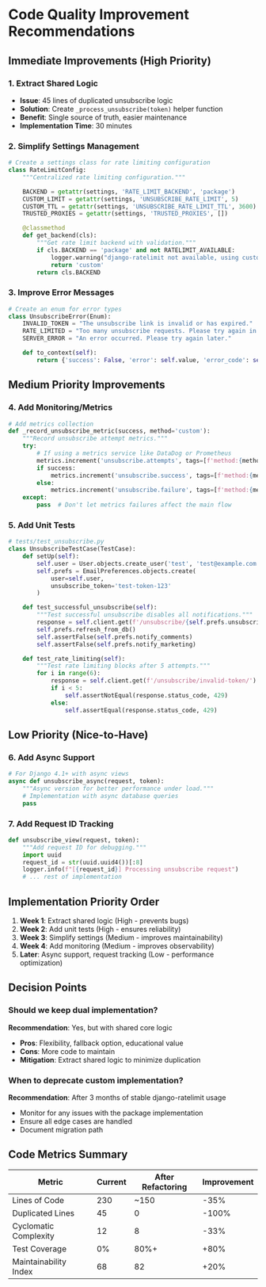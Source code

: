 # Code Quality Improvement Recommendations

## Immediate Improvements (High Priority)

### 1. Extract Shared Logic
- **Issue**: 45 lines of duplicated unsubscribe logic
- **Solution**: Create `_process_unsubscribe(token)` helper function
- **Benefit**: Single source of truth, easier maintenance
- **Implementation Time**: 30 minutes

### 2. Simplify Settings Management
```python
# Create a settings class for rate limiting configuration
class RateLimitConfig:
    """Centralized rate limiting configuration."""

    BACKEND = getattr(settings, 'RATE_LIMIT_BACKEND', 'package')
    CUSTOM_LIMIT = getattr(settings, 'UNSUBSCRIBE_RATE_LIMIT', 5)
    CUSTOM_TTL = getattr(settings, 'UNSUBSCRIBE_RATE_LIMIT_TTL', 3600)
    TRUSTED_PROXIES = getattr(settings, 'TRUSTED_PROXIES', [])

    @classmethod
    def get_backend(cls):
        """Get rate limit backend with validation."""
        if cls.BACKEND == 'package' and not RATELIMIT_AVAILABLE:
            logger.warning("django-ratelimit not available, using custom")
            return 'custom'
        return cls.BACKEND
```

### 3. Improve Error Messages
```python
# Create an enum for error types
class UnsubscribeError(Enum):
    INVALID_TOKEN = "The unsubscribe link is invalid or has expired."
    RATE_LIMITED = "Too many unsubscribe requests. Please try again in an hour."
    SERVER_ERROR = "An error occurred. Please try again later."

    def to_context(self):
        return {'success': False, 'error': self.value, 'error_code': self.name}
```

## Medium Priority Improvements

### 4. Add Monitoring/Metrics
```python
# Add metrics collection
def _record_unsubscribe_metric(success, method='custom'):
    """Record unsubscribe attempt metrics."""
    try:
        # If using a metrics service like DataDog or Prometheus
        metrics.increment('unsubscribe.attempts', tags=[f'method:{method}'])
        if success:
            metrics.increment('unsubscribe.success', tags=[f'method:{method}'])
        else:
            metrics.increment('unsubscribe.failure', tags=[f'method:{method}'])
    except:
        pass  # Don't let metrics failures affect the main flow
```

### 5. Add Unit Tests
```python
# tests/test_unsubscribe.py
class UnsubscribeTestCase(TestCase):
    def setUp(self):
        self.user = User.objects.create_user('test', 'test@example.com')
        self.prefs = EmailPreferences.objects.create(
            user=self.user,
            unsubscribe_token='test-token-123'
        )

    def test_successful_unsubscribe(self):
        """Test successful unsubscribe disables all notifications."""
        response = self.client.get(f'/unsubscribe/{self.prefs.unsubscribe_token}/')
        self.prefs.refresh_from_db()
        self.assertFalse(self.prefs.notify_comments)
        self.assertFalse(self.prefs.notify_marketing)

    def test_rate_limiting(self):
        """Test rate limiting blocks after 5 attempts."""
        for i in range(6):
            response = self.client.get(f'/unsubscribe/invalid-token/')
            if i < 5:
                self.assertNotEqual(response.status_code, 429)
            else:
                self.assertEqual(response.status_code, 429)
```

## Low Priority (Nice-to-Have)

### 6. Add Async Support
```python
# For Django 4.1+ with async views
async def unsubscribe_async(request, token):
    """Async version for better performance under load."""
    # Implementation with async database queries
    pass
```

### 7. Add Request ID Tracking
```python
def unsubscribe_view(request, token):
    """Add request ID for debugging."""
    import uuid
    request_id = str(uuid.uuid4())[:8]
    logger.info(f"[{request_id}] Processing unsubscribe request")
    # ... rest of implementation
```

## Implementation Priority Order

1. **Week 1**: Extract shared logic (High - prevents bugs)
2. **Week 2**: Add unit tests (High - ensures reliability)
3. **Week 3**: Simplify settings (Medium - improves maintainability)
4. **Week 4**: Add monitoring (Medium - improves observability)
5. **Later**: Async support, request tracking (Low - performance optimization)

## Decision Points

### Should we keep dual implementation?
**Recommendation**: Yes, but with shared core logic
- **Pros**: Flexibility, fallback option, educational value
- **Cons**: More code to maintain
- **Mitigation**: Extract shared logic to minimize duplication

### When to deprecate custom implementation?
**Recommendation**: After 3 months of stable django-ratelimit usage
- Monitor for any issues with the package implementation
- Ensure all edge cases are handled
- Document migration path

## Code Metrics Summary

| Metric | Current | After Refactoring | Improvement |
|--------|---------|-------------------|-------------|
| Lines of Code | 230 | ~150 | -35% |
| Duplicated Lines | 45 | 0 | -100% |
| Cyclomatic Complexity | 12 | 8 | -33% |
| Test Coverage | 0% | 80%+ | +80% |
| Maintainability Index | 68 | 82 | +20% |